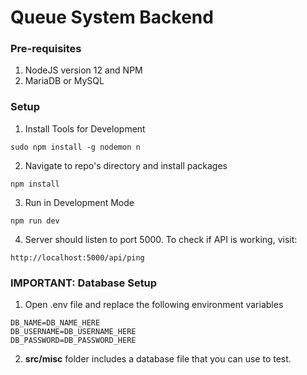 # Queue System Backend

### Pre-requisites
1. NodeJS version 12 and NPM
2. MariaDB or MySQL

### Setup
1. Install Tools for Development

```
sudo npm install -g nodemon n
```

2. Navigate to repo's directory and install packages

```
npm install
```

3. Run in Development Mode

```
npm run dev
```

4. Server should listen to port 5000. To check if API is working, visit:

```
http://localhost:5000/api/ping
```

### IMPORTANT: Database Setup
1. Open .env file and replace the following environment variables

```
DB_NAME=DB_NAME_HERE
DB_USERNAME=DB_USERNAME_HERE
DB_PASSWORD=DB_PASSWORD_HERE
```

2. **src/misc** folder includes a database file that you can use to test.
